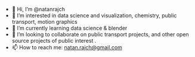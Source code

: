 - 👋 Hi, I’m @natanrajch
- 👀 I’m interested in data science and visualization, chemistry, public transport, motion graphics
- 🌱 I’m currently learning data science & blender 
- 💞️ I’m looking to collaborate on public transport projects, and other open source projects of public interest .
- 📫 How to reach me: natan.rajch@gmail.com

